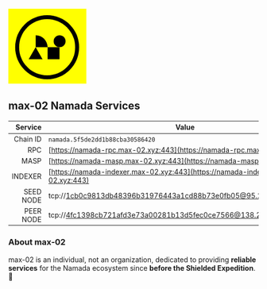 ![Logo](https://raw.githubusercontent.com/Pa1amar/mainnets/refs/heads/main/namada/logo.png)

## max-02 Namada Services

| **Service**   | **Value** |
|---------------:|-----------|
| Chain ID   | `namada.5f5de2dd1b88cba30586420` |
| RPC        | [https://namada-rpc.max-02.xyz:443](https://namada-rpc.max-02.xyz:443) |
| MASP       | [https://namada-masp.max-02.xyz:443](https://namada-masp.max-02.xyz:443) |
| INDEXER    | [https://namada-indexer.max-02.xyz:443](https://namada-indexer.max-02.xyz:443) |
| SEED NODE  | tcp://1cb0c9813db48396b31976443a1cd88b73e0fb05@95.216.78.215:26656 |
| PEER NODE  | tcp://4fc1398cb721afd3e73a00281b13d5fec0ce7566@138.201.221.23:26656 |

### About max-02  
max-02 is an individual, not an organization, dedicated to providing **reliable services** for the Namada ecosystem since **before the Shielded Expedition**. 🚀  

